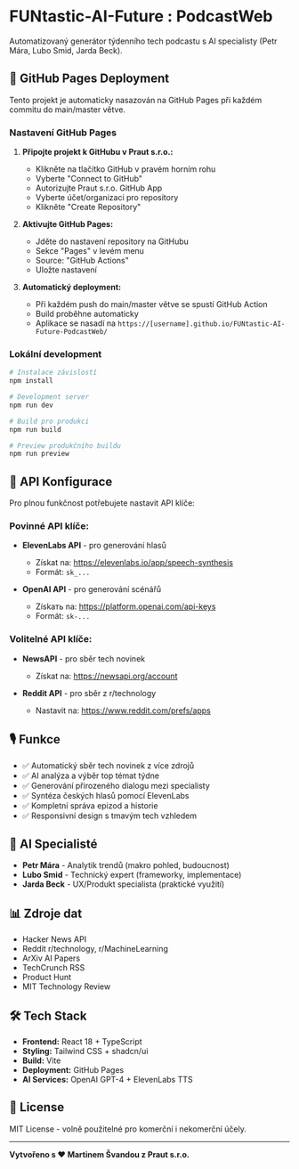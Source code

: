 # FUNtastic-AI-Future : PodcastWeb

Automatizovaný generátor týdenního tech podcastu s AI specialisty (Petr Mára, Lubo Smid, Jarda Beck).

## 🚀 GitHub Pages Deployment

Tento projekt je automaticky nasazován na GitHub Pages při každém commitu do main/master větve.

### Nastavení GitHub Pages

1. **Připojte projekt k GitHubu v Praut s.r.o.:**
   - Klikněte na tlačítko GitHub v pravém horním rohu
   - Vyberte "Connect to GitHub"  
   - Autorizujte Praut s.r.o. GitHub App
   - Vyberte účet/organizaci pro repository
   - Klikněte "Create Repository"

2. **Aktivujte GitHub Pages:**
   - Jděte do nastavení repository na GitHubu
   - Sekce "Pages" v levém menu
   - Source: "GitHub Actions"
   - Uložte nastavení

3. **Automatický deployment:**
   - Při každém push do main/master větve se spustí GitHub Action
   - Build proběhne automaticky
   - Aplikace se nasadí na `https://[username].github.io/FUNtastic-AI-Future-PodcastWeb/`

### Lokální development

```bash
# Instalace závislostí
npm install

# Development server
npm run dev

# Build pro produkci
npm run build

# Preview produkčního buildu
npm run preview
```

## 🔧 API Konfigurace

Pro plnou funkčnost potřebujete nastavit API klíče:

### Povinné API klíče:
- **ElevenLabs API** - pro generování hlasů
  - Získat na: https://elevenlabs.io/app/speech-synthesis
  - Formát: `sk_...`
  
- **OpenAI API** - pro generování scénářů  
  - Získать na: https://platform.openai.com/api-keys
  - Formát: `sk-...`

### Volitelné API klíče:
- **NewsAPI** - pro sběr tech novinek
  - Získat na: https://newsapi.org/account
  
- **Reddit API** - pro sběr z r/technology
  - Nastavit na: https://www.reddit.com/prefs/apps

## 🎙️ Funkce

- ✅ Automatický sběr tech novinek z více zdrojů
- ✅ AI analýza a výběr top témat týdne  
- ✅ Generování přirozeného dialogu mezi specialisty
- ✅ Syntéza českých hlasů pomocí ElevenLabs
- ✅ Kompletní správa epizod a historie
- ✅ Responsivní design s tmavým tech vzhledem

## 🤖 AI Specialisté

- **Petr Mára** - Analytik trendů (makro pohled, budoucnost)
- **Lubo Smid** - Technický expert (frameworky, implementace)  
- **Jarda Beck** - UX/Produkt specialista (praktické využití)

## 📊 Zdroje dat

- Hacker News API
- Reddit r/technology, r/MachineLearning
- ArXiv AI Papers
- TechCrunch RSS
- Product Hunt
- MIT Technology Review

## 🛠️ Tech Stack

- **Frontend:** React 18 + TypeScript
- **Styling:** Tailwind CSS + shadcn/ui  
- **Build:** Vite
- **Deployment:** GitHub Pages
- **AI Services:** OpenAI GPT-4 + ElevenLabs TTS

## 📝 License

MIT License - volně použitelné pro komerční i nekomerční účely.

---

**Vytvořeno s ❤️ Martinem Švandou z Praut s.r.o.**
